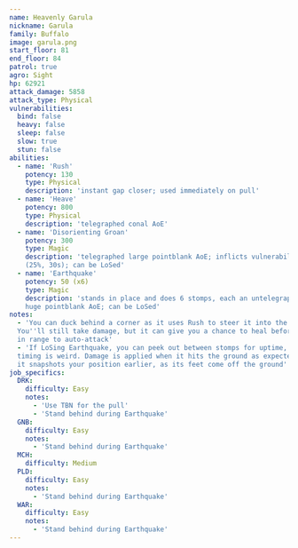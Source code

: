 ```yaml
---
name: Heavenly Garula
nickname: Garula
family: Buffalo
image: garula.png
start_floor: 81
end_floor: 84
patrol: true
agro: Sight
hp: 62921
attack_damage: 5858
attack_type: Physical
vulnerabilities:
  bind: false
  heavy: false
  sleep: false
  slow: true
  stun: false
abilities:
  - name: 'Rush'
    potency: 130
    type: Physical
    description: 'instant gap closer; used immediately on pull'
  - name: 'Heave'
    potency: 800
    type: Physical
    description: 'telegraphed conal AoE'
  - name: 'Disorienting Groan'
    potency: 300
    type: Magic
    description: 'telegraphed large pointblank AoE; inflicts vulnerability up
    (25%, 30s); can be LoSed'
  - name: 'Earthquake'
    potency: 50 (x6)
    type: Magic
    description: 'stands in place and does 6 stomps, each an untelegraphed
    huge pointblank AoE; can be LoSed'
notes:
  - 'You can duck behind a corner as it uses Rush to steer it into the wall.
  You''ll still take damage, but it can give you a chance to heal before it''s
  in range to auto-attack'
  - 'If LoSing Earthquake, you can peek out between stomps for uptime, but the
  timing is weird. Damage is applied when it hits the ground as expected, but
  it snapshots your position earlier, as its feet come off the ground'
job_specifics:
  DRK:
    difficulty: Easy
    notes:
      - 'Use TBN for the pull'
      - 'Stand behind during Earthquake'
  GNB:
    difficulty: Easy
    notes:
      - 'Stand behind during Earthquake'
  MCH:
    difficulty: Medium
  PLD:
    difficulty: Easy
    notes:
      - 'Stand behind during Earthquake'
  WAR:
    difficulty: Easy
    notes:
      - 'Stand behind during Earthquake'
---
```

